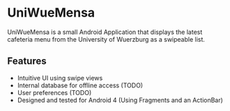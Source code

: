 UniWueMensa
===========

UniWueMensa is a small Android Application that displays the
latest cafeteria menu from the University of Wuerzburg as a swipeable list.

## Features

* Intuitive UI using swipe views
* Internal database for offline access (TODO)
* User preferences (TODO)
* Designed and tested for Android 4 (Using Fragments and an ActionBar)

